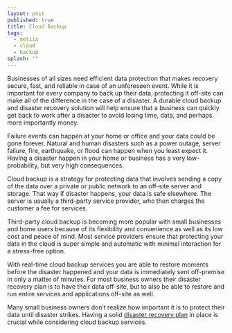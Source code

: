 ```yaml
---
layout: post
published: true
title: Cloud Backup
tags: 
  - metiix
  - cloud
  - backup
splash: ""
---
```





Businesses of all sizes need efficient data protection that makes recovery secure, fast, and reliable in case of an unforeseen event.  While it is important for every company to back up their data, protecting it off-site can make all of the difference in the case of a disaster.  A durable cloud backup and disaster recovery solution will help ensure that a business can quickly get back to work after a disaster to avoid losing time, data, and perhaps more importantly money.

Failure events can happen at your home or office and your data could be gone forever.  Natural and human disasters such as a power outage, server failure, fire, earthquake, or flood can happen when you least expect it.  Having a disaster happen in your home or business has a very low-probability, but very high consequences.

Cloud backup is a strategy for protecting data that involves sending a copy of the data over a private or public network to an off-site server and storage. That way if disaster happens, your data is safe elsewhere. The server is usually a third-party service provider, who then charges the customer a fee for services. 

Third-party cloud backup is becoming more popular with small businesses and home users because of its flexibility and convenience as well as its low cost and peace of mind.  Most service providers ensure that protecting your data in the cloud is super simple and automatic with minimal interaction for a stress-free option.  

With real-time cloud backup services you are able to restore moments before the disaster happened and your data is immediately sent off-premise in only a matter of minutes. For most business owners their disaster recovery plan is to have their data off-site, but to also be able to restore and run entire services and applications off-site as well.

Many small business owners don’t realize how important it is to protect their data until disaster strikes.  Having a solid [disaster recovery plan](http://blog.metiix.com/2015/11/12/business-continuity/ "Metiix Business Continuity and Disaster Recovery") in place is crucial while considering cloud backup services.
